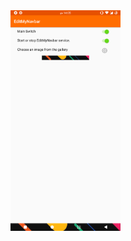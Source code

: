 <html>
  <img
       src="https://github.com/pjnroll/EditMyNavbar/blob/master/images/screen.png"
       width="35%"
       height="35%"
       align="center" />
</html>
